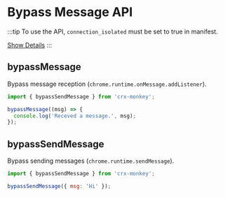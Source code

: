 # Bypass Message API

:::tip
To use the API, `connection_isolated` must be set to true in manifest.

[Show Details](/docs/API/introduction#connector-required-api)
:::


## bypassMessage
Bypass message reception (`chrome.runtime.onMessage.addListener`).

```js
import { bypassSendMessage } from 'crx-monkey';

bypassMessage((msg) => {
  console.log('Receved a message.', msg);
});
```

## bypassSendMessage
Bypass sending messages (`chrome.runtime.sendMessage`).

```js
import { bypassSendMessage } from 'crx-monkey';

bypassSendMessage({ msg: 'Hi' });
```